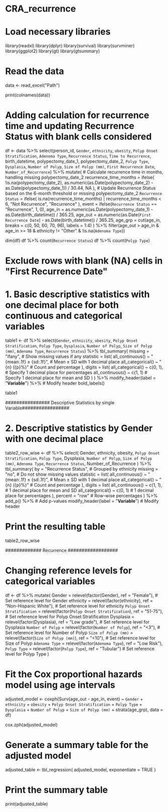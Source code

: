 # CRA_recurrence
  # Load necessary libraries
  library(readxl)
  library(dplyr)
  library(survival)
  library(survminer)
  library(ggplot2)
  library(gt)
  library(gtsummary)
  
  # Read the data
  data <- read_excel("Path")
  
  
  print(colnames(data))
  
  # Adding calculation for recurrence time and updating Recurrence Status with blank cells considered
  df <- data %>%
    select(person_id, `Gender`, `ethnicity`, `obesity`, `Polyp Onset Stratification`,
           `Adenoma Type`, `Recurrence Status`, `Time to Recurrence`, 
           birth_datetime, polypectomy_date_1, polypectomy_date_2, `Polyp Type`, `Dysplasia`, 
           `Number of Polyp`, `Size of Polyp (mm)`, `First Recurrence Date`, `Number_of_Recurrence`) %>%
    mutate(
      # Calculate recurrence time in months, handling missing polypectomy_date_2
      recurrence_time_months = ifelse(
        !is.na(polypectomy_date_2), 
        as.numeric(as.Date(polypectomy_date_2) - as.Date(polypectomy_date_1)) / 30.44, 
        NA
      ),
      # Update Recurrence Status based on the 6-month threshold or missing polypectomy_date_2
      `Recurrence Status` = ifelse(
        is.na(recurrence_time_months) | recurrence_time_months < 6, 
        "Not Recurrence", 
        "Recurrence"
      ),
      event = ifelse(`Recurrence Status` == "Recurrence", 1, 0),
      age_in = as.numeric(as.Date(polypectomy_date_1) - as.Date(birth_datetime)) / 365.25,
      age_out = as.numeric(as.Date(`First Recurrence Date`) - as.Date(birth_datetime)) / 365.25,
      age_grp = cut(age_in, breaks = c(0, 50, 60, 70, 96), labels = 1:4)
    ) %>%
    filter(age_out > age_in & age_in >= 18 & ethnicity != "Other" & !is.na(`Adenoma Type`))
 
  
  dim(df) 
  df %>% count(`Recurrence Status`)
  df %>% count(`Polyp Type`)
  # Exclude rows with blank (NA) cells in "First Recurrence Date"
  # 1. Basic descriptive statistics with one decimal place for both continuous and categorical variables
  table1 <- df %>%
    select(`Gender`, `ethnicity`, `obesity`, `Polyp Onset Stratification`, 
           `Polyp Type`, `Dysplasia`, `Number of Polyp`, `Size of Polyp (mm)`, 
           `Adenoma Type`, `Recurrence Status`) %>%
    tbl_summary(
      missing = "ifany",  # Show missing values if any
      statistic = list(
        all_continuous() ~ "{mean:.1f} ± {sd:.1f}",  # Mean ± SD with 1 decimal place
        all_categorical() ~ "{n} ({p}%)"            # Count and percentage
      ),
      digits = list(
        all_categorical() ~ c(0, 1),                # Specify 1 decimal place for percentages
        all_continuous() ~ c(1, 1)                  # Specify 1 decimal place for mean and SD
      )
    ) %>%
    modify_header(label = "**Variable**") %>%  # Modify header
    bold_labels()
  
  
  table1
  
  
  ################ Descriptive Statistics by single Variable#################
  
  # 2. Descriptive statistics by Gender with one decimal place
  table2_row_wise <- df %>%
    select(
      Gender, ethnicity, obesity, `Polyp Onset Stratification`, 
      `Polyp Type`, Dysplasia, `Number of Polyp`, `Size of Polyp (mm)`,
      `Adenoma Type`, `Recurrence Status`, Number_of_Recurrence
    ) %>%
    tbl_summary(
      by = "Recurrence Status",              # Grouped by ethnicity
      missing = "no",                # Do not show missing values
      statistic = list(
        all_continuous() ~ "{mean:.1f} ± {sd:.1f}",  # Mean ± SD with 1 decimal place
        all_categorical() ~ "{n} ({p}%)"            # Count and percentage
      ),
      digits = list(
        all_continuous() ~ c(1, 1),                 # 1 decimal place for mean and SD
        all_categorical() ~ c(0, 1)                # 1 decimal place for percentages
      ),
      percent = "row"                              # Row-wise percentages
    ) %>%
    add_p() %>%                                    # Add p-values
    modify_header(label = "**Variable**")          # Modify header
  
  # Print the resulting table
  table2_row_wise
  
  
############# Recurrence  ##################
  
  # Changing reference levels for categorical variables
  df <- df %>%
    mutate(
      Gender = relevel(factor(Gender), ref = "Female"), # Set reference level for Gender
      ethnicity = relevel(factor(ethnicity), ref = "Non-Hispanic White"), # Set reference level for ethnicity
      `Polyp Onset Stratification` = relevel(factor(`Polyp Onset Stratification`), ref = "51-75"), # Set reference level for Polyp Onset Stratification
      Dysplasia = relevel(factor(Dysplasia), ref = "Low grade"), # Set reference level for Dysplasia
      `Number of Polyp` = relevel(factor(`Number of Polyp`), ref = "<3"), # Set reference level for Number of Polyp
      `Size of Polyp (mm)` = relevel(factor(`Size of Polyp (mm)`), ref = "<10"), # Set reference level for Size of Polyp
      `Adenoma Type` = relevel(factor(`Adenoma Type`), ref = "Low Risk"),
      `Polyp Type` = relevel(factor(`Polyp Type`), ref = "Tubular") # Set reference level for Polyp Type
    )
  
  
  # Fit the Cox proportional hazards model using age intervals
  adjusted_model <- coxph(Surv(age_out - age_in, event) ~ `Gender` + `ethnicity` + `obesity` +  `Polyp Onset Stratification` 
                          + `Polyp Type` + `Dysplasia` + `Number of Polyp` + 
                            `Size of Polyp (mm)` + strata(age_grp), data = df)
  
  
  
  cox.zph(adjusted_model)
  
  # Generate a summary table for the adjusted model
  adjusted_table <- tbl_regression(
    adjusted_model, 
    exponentiate = TRUE
  )
  
  # Print the summary table
  print(adjusted_table)
  
  
  
  
  
  
  

